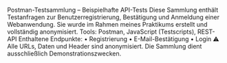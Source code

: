 Postman-Testsammlung – Beispielhafte API-Tests
Diese Sammlung enthält Testanfragen zur Benutzerregistrierung, Bestätigung und Anmeldung einer Webanwendung. Sie wurde im Rahmen meines Praktikums erstellt und vollständig anonymisiert.
Tools: Postman, JavaScript (Testscripts), REST-API
Enthaltene Endpunkte:
•	Registrierung
•	E-Mail-Bestätigung
•	Login
⚠️ Alle URLs, Daten und Header sind anonymisiert. Die Sammlung dient ausschließlich Demonstrationszwecken.
